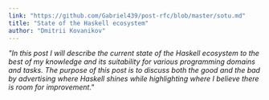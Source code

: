 ```yaml
---
link: "https://github.com/Gabriel439/post-rfc/blob/master/sotu.md"
title: "State of the Haskell ecosystem"
author: "Dmitrii Kovanikov"
---
```


_"In this post I will describe the current state of the Haskell ecosystem to the best of my knowledge and its suitability for various programming domains and tasks. The purpose of this post is to discuss both the good and the bad by advertising where Haskell shines while highlighting where I believe there is room for improvement."_
